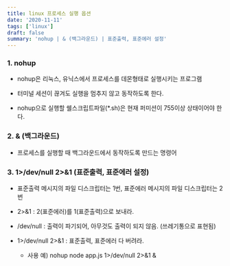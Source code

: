 ```yaml
---
title: linux 프로세스 실행 옵션
date: '2020-11-11'
tags: ['linux']
draft: false
summary: 'nohup | & (백그라운드) | 표준출력, 표준에러 설정'
---
```


### 1. nohup

- nohup은 리눅스, 유닉스에서 프로세스를 데몬형태로 실행시키는 프로그램

- 터미널 세션이 끊겨도 실행을 멈추지 않고 동작하도록 한다.

- nohup으로 실행할 쉘스크립트파일(\*.sh)은 현재 퍼미션이 755이상 상태이어야 한다.

### 2. & (백그라운드)

- 프로세스를 실행할 때 백그라운드에서 동작하도록 만드는 명령어

### 3. 1>/dev/null 2>&1 (표준출력, 표준에러 설정)

- 표준출력 메시지의 파일 디스크립터는 1번, 표준에러 메시지의 파일 디스크립터는 2번

- 2>&1 : 2(표준에러)를 1(표준출력)으로 보내라.

- /dev/null : 출력이 파기되어, 아무것도 출력이 되지 않음. (쓰레기통으로 표현됨)

- 1>/dev/null 2>&1 : 표준출력, 표준에러 다 버려라.

  - 사용 예) nohup node app.js 1>/dev/null 2>&1 &
